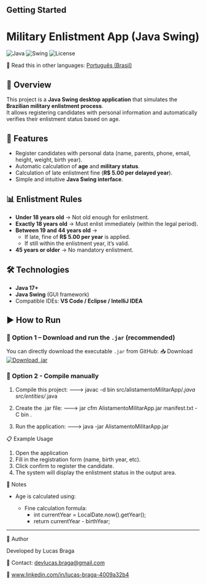 ## Getting Started

# Military Enlistment App (Java Swing)
![Java](https://img.shields.io/badge/Java-ED8B00?style=for-the-badge&logo=openjdk&logoColor=white)
![Swing](https://img.shields.io/badge/Java_Swing-007396?style=for-the-badge&logo=java&logoColor=white)
![License](https://img.shields.io/badge/License-MIT-green?style=for-the-badge)

📖 Read this in other languages: [Português (Brasil)](./README.pt-BR.md)

## 📖 Overview
This project is a **Java Swing desktop application** that simulates the **Brazilian military enlistment process**.  
It allows registering candidates with personal information and automatically verifies their enlistment status based on age.


##  🚀  Features
- Register candidates with personal data (name, parents, phone, email, height, weight, birth year).  
- Automatic calculation of **age** and **military status**.  
- Calculation of late enlistment fine (**R$ 5.00 per delayed year**).  
- Simple and intuitive **Java Swing interface**. 

## 📊 Enlistment Rules
  - **Under 18 years old** → Not old enough for enlistment.  
  - **Exactly 18 years old** → Must enlist immediately (within the legal period).  
  - **Between 19 and 44 years old** →  
    - If late, fine of **R$ 5.00 per year** is applied.  
    - If still within the enlistment year, it’s valid.  
  - **45 years or older** → No mandatory enlistment.


## 🛠️ Technologies  
- **Java 17+**  
- **Java Swing** (GUI framework)  
- Compatible IDEs: **VS Code / Eclipse / IntelliJ IDEA**


## ▶️ How to Run  
### 🔹 Option 1 – Download and run the `.jar` (recommended)  
You can directly download the executable `.jar` from GitHub:
📥 Download
[![Download .jar](https://img.shields.io/badge/Download-.JAR-blue?style=for-the-badge&logo=java)](https://github.com/Lucas-R-Braga/javaSwingTest/blob/main/AlistamentoMilitarApp.jar)


### 🔹 Option 2 - Compile manually
1. Compile this project:
   ---> javac -d bin src/alistamentoMilitarApp/*.java src/entities/*.java

2. Create the .jar file:
   ---> jar cfm AlistamentoMilitarApp.jar manifest.txt -C bin .

3. Run the application:
   ---> java -jar AlistamentoMilitarApp.jar


📋 Example Usage
1. Open the application
2. Fill in the registration form (name, birth year, etc).
3. Click confirm to register the candidate.
4. The system will display the enlistment status in the output area.


📌 Notes
- Age is calculated using: 
  
  - Fine calculation formula:
    - int currentYear = LocalDate.now().getYear();
    - return currentYear - birthYear;

----------------------------------------------------  
👤 Author

Developed by Lucas Braga

📧 Contact: devlucas.braga@gmail.com

📧 www.linkedin.com/in/lucas-braga-4009a32b4
